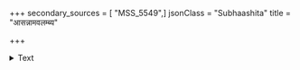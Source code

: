 +++
secondary_sources = [ "MSS_5549",]
jsonClass = "Subhaashita"
title = "आसन्नामवलम्ब्य"

+++

<details><summary>Text</summary>

आसन्नामवलम्ब्य केसरलतामेकेन पुष्पोज्ज्वलां सव्यं निःसहया नितम्बफलके कृत्वा कराम्भोरुहम्।  
उद्ग्रीवं वद दुर्दिनेऽद्य चरणावुन्नम्य मार्गस् त्वया बालोद्भ्रान्तमृगेक्षणे सुकृतिनः कस्यायमालोक्यते॥
</details>
